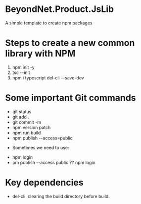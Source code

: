 # BeyondNet.Product.JsLib

A simple template to create npm packages

# Steps to create a new common library with NPM

1. npm init -y
2. tsc --init
3. npm i typescript del-cli --save-dev

# Some important Git commands

- git status
- git add .
- git commit -m <description>
- npm version patch
- npm run build
- npm publish --access=public

* Sometimes we need to use:

- npm login
- pm publish --access public ?? npm login

# Key dependencies

- del-cli: clearing the build directory before build.
